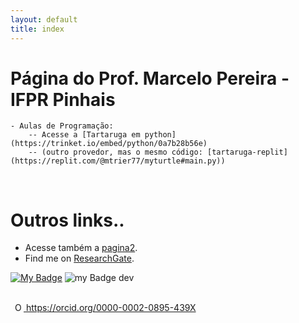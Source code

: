 ```yaml
---
layout: default
title: index
---
```


# Página do Prof. Marcelo Pereira - IFPR Pinhais
    - Aulas de Programação:
        -- Acesse a [Tartaruga em python](https://trinket.io/embed/python/0a7b28b56e)
        -- (outro provedor, mas o mesmo código: [tartaruga-replit](https://replit.com/@mtrier77/myturtle#main.py))

<br />

# Outros links..
- Acesse também a [pagina2](/pag2.md).
- Find me on [ResearchGate](https://www.researchgate.net/profile/Marcelo-Pereira-30).



[![My Badge](https://img.shields.io/github/issues/marcelo-trier/marcelo-trier.github.io?label=issues)](https://github.com/marcelo-trier/marcelo-trier.github.io/issues)
![my Badge dev](https://img.shields.io/static/v1?label=status&message=em%20desenv)

<br>
    <a
    id="cy-effective-orcid-url"
    class="underline"
     href="https://orcid.org/0000-0002-0895-439X"
     target="orcid.widget"
     rel="me noopener noreferrer"
     style="vertical-align: top">
     <img
        src="https://orcid.org/sites/default/files/images/orcid_16x16.png"
        style="width: 1em; margin-inline-start: 0.5em"
        alt="ORCID iD icon"/>
      https://orcid.org/0000-0002-0895-439X
    </a>

